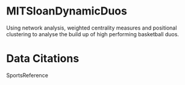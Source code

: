 # MITSloanDynamicDuos
Using network analysis, weighted centrality measures and positional clustering to analyse the build up of high performing basketball duos.

# Data Citations
SportsReference
